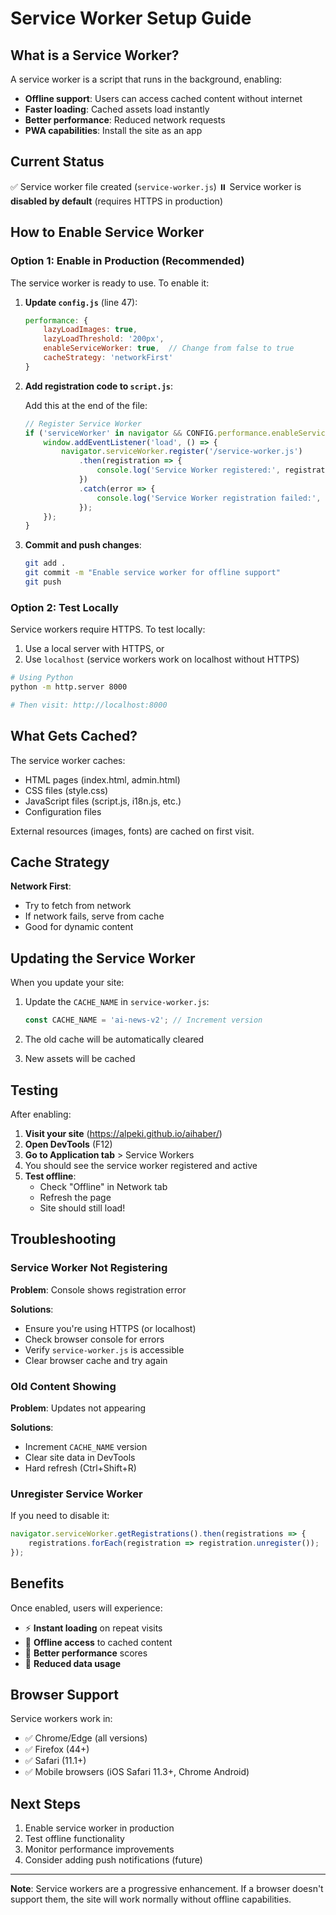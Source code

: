 # Service Worker Setup Guide

## What is a Service Worker?

A service worker is a script that runs in the background, enabling:
- **Offline support**: Users can access cached content without internet
- **Faster loading**: Cached assets load instantly
- **Better performance**: Reduced network requests
- **PWA capabilities**: Install the site as an app

## Current Status

✅ Service worker file created (`service-worker.js`)
⏸️ Service worker is **disabled by default** (requires HTTPS in production)

## How to Enable Service Worker

### Option 1: Enable in Production (Recommended)

The service worker is ready to use. To enable it:

1. **Update `config.js`** (line 47):
   ```javascript
   performance: {
       lazyLoadImages: true,
       lazyLoadThreshold: '200px',
       enableServiceWorker: true,  // Change from false to true
       cacheStrategy: 'networkFirst'
   }
   ```

2. **Add registration code to `script.js`**:
   
   Add this at the end of the file:
   ```javascript
   // Register Service Worker
   if ('serviceWorker' in navigator && CONFIG.performance.enableServiceWorker) {
       window.addEventListener('load', () => {
           navigator.serviceWorker.register('/service-worker.js')
               .then(registration => {
                   console.log('Service Worker registered:', registration);
               })
               .catch(error => {
                   console.log('Service Worker registration failed:', error);
               });
       });
   }
   ```

3. **Commit and push changes**:
   ```bash
   git add .
   git commit -m "Enable service worker for offline support"
   git push
   ```

### Option 2: Test Locally

Service workers require HTTPS. To test locally:

1. Use a local server with HTTPS, or
2. Use `localhost` (service workers work on localhost without HTTPS)

```bash
# Using Python
python -m http.server 8000

# Then visit: http://localhost:8000
```

## What Gets Cached?

The service worker caches:
- HTML pages (index.html, admin.html)
- CSS files (style.css)
- JavaScript files (script.js, i18n.js, etc.)
- Configuration files

External resources (images, fonts) are cached on first visit.

## Cache Strategy

**Network First**: 
- Try to fetch from network
- If network fails, serve from cache
- Good for dynamic content

## Updating the Service Worker

When you update your site:

1. Update the `CACHE_NAME` in `service-worker.js`:
   ```javascript
   const CACHE_NAME = 'ai-news-v2'; // Increment version
   ```

2. The old cache will be automatically cleared
3. New assets will be cached

## Testing

After enabling:

1. **Visit your site** (https://alpeki.github.io/aihaber/)
2. **Open DevTools** (F12)
3. **Go to Application tab** > Service Workers
4. You should see the service worker registered and active
5. **Test offline**: 
   - Check "Offline" in Network tab
   - Refresh the page
   - Site should still load!

## Troubleshooting

### Service Worker Not Registering

**Problem**: Console shows registration error

**Solutions**:
- Ensure you're using HTTPS (or localhost)
- Check browser console for errors
- Verify `service-worker.js` is accessible
- Clear browser cache and try again

### Old Content Showing

**Problem**: Updates not appearing

**Solutions**:
- Increment `CACHE_NAME` version
- Clear site data in DevTools
- Hard refresh (Ctrl+Shift+R)

### Unregister Service Worker

If you need to disable it:

```javascript
navigator.serviceWorker.getRegistrations().then(registrations => {
    registrations.forEach(registration => registration.unregister());
});
```

## Benefits

Once enabled, users will experience:
- ⚡ **Instant loading** on repeat visits
- 📱 **Offline access** to cached content
- 🚀 **Better performance** scores
- 💾 **Reduced data usage**

## Browser Support

Service workers work in:
- ✅ Chrome/Edge (all versions)
- ✅ Firefox (44+)
- ✅ Safari (11.1+)
- ✅ Mobile browsers (iOS Safari 11.3+, Chrome Android)

## Next Steps

1. Enable service worker in production
2. Test offline functionality
3. Monitor performance improvements
4. Consider adding push notifications (future)

---

**Note**: Service workers are a progressive enhancement. If a browser doesn't support them, the site will work normally without offline capabilities.
